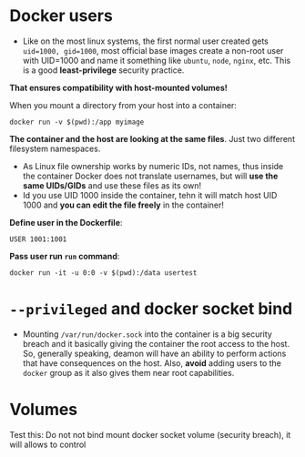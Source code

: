 # Docker users

- Like on the most linux systems, the first normal user created gets `uid=1000, gid=1000`, most official base images create a non-root user with UID=1000 and name it something like `ubuntu`, `node`, `nginx`, etc. This is a good **least-privilege** security practice.

**That ensures compatibility with host-mounted volumes!**

When you mount a directory from your host into a container:

```
docker run -v $(pwd):/app myimage
```

**The container and the host are looking at the same files**. Just two different filesystem namespaces.

- As Linux file ownership works by numeric IDs, not names, thus inside the container Docker does not translate usernames, but will **use the same UIDs/GIDs** and use these files as its own!
- Id you use UID 1000 inside the container, tehn it will match host UID 1000 and **you can edit the file freely** in the container!

**Define user in the Dockerfile**:

```
USER 1001:1001
```

**Pass user run `run` command**:

```
docker run -it -u 0:0 -v $(pwd):/data usertest
```

# `--privileged` and docker socket bind

- Mounting `/var/run/docker.sock` into the container is a big security breach and it basically giving the container the root access to the host. So, generally speaking, deamon will have an ability to perform actions that have consequences on the host. Also, **avoid** adding users to the `docker` group as it also gives them near root capabilities.

# Volumes

Test this: Do not not bind mount docker socket volume (security breach), it will allows to control
